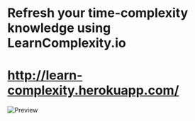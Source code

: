 # Refresh your time-complexity knowledge using LearnComplexity.io
# http://learn-complexity.herokuapp.com/
<img src="https://i.imgur.com/qnhZUyJ.png" alt="Preview"/>
